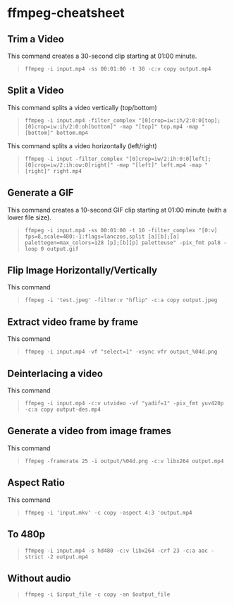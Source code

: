 # ffmpeg-cheatsheet

## Trim a Video
This command creates a 30-second clip starting at 01:00 minute.
> `ffmpeg -i input.mp4 -ss 00:01:00 -t 30 -c:v copy output.mp4`

## Split a Video
This command splits a video vertically (top/bottom)
> `ffmpeg -i input.mp4 -filter_complex "[0]crop=iw:ih/2:0:0[top];[0]crop=iw:ih/2:0:oh[bottom]" -map "[top]" top.mp4 -map "[bottom]" bottom.mp4`

This command splits a video horizontally (left/right)
> `ffmpeg -i input -filter_complex "[0]crop=iw/2:ih:0:0[left];[0]crop=iw/2:ih:ow:0[right]" -map "[left]" left.mp4 -map "[right]" right.mp4`

## Generate a GIF
This command creates a 10-second GIF clip starting at 01:00 minute (with a lower file size).
> `ffmpeg -i input.mp4 -ss 00:01:00 -t 10 -filter_complex "[0:v] fps=8,scale=480:-1:flags=lanczos,split [a][b];[a] palettegen=max_colors=128 [p];[b][p] paletteuse" -pix_fmt pal8 -loop 0 output.gif`

## Flip Image Horizontally/Vertically
This command 
> `ffmpeg -i 'test.jpeg' -filter:v "hflip" -c:a copy output.jpeg`

## Extract video frame by frame
This command 
> `ffmpeg -i input.mp4 -vf "select=1" -vsync vfr output_%04d.png`

## Deinterlacing a video
This command 
> `ffmpeg -i input.mp4 -c:v utvideo -vf "yadif=1" -pix_fmt yuv420p -c:a copy output-des.mp4`

## Generate a video from image frames
This command 
> `ffmpeg -framerate 25 -i output/%04d.png -c:v libx264 output.mp4`

## Aspect Ratio
This command 
> `ffmpeg -i 'input.mkv' -c copy -aspect 4:3 'output.mp4`

## To 480p
> `ffmpeg -i input.mp4 -s hd480 -c:v libx264 -crf 23 -c:a aac -strict -2 output.mp4`

## Without audio
> `ffmpeg -i $input_file -c copy -an $output_file`
